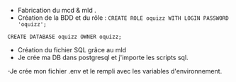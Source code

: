 - Fabrication du mcd & mld .
- Création de la BDD et du rôle : ```CREATE ROLE oquizz WITH LOGIN PASSWORD 'oquizz';```

```CREATE DATABASE oquizz OWNER oquizz;```
- Création du fichier SQL grâce au mld
- Je crée ma DB dans postgresql et j'importe les scripts sql.

-Je crée mon fichier .env et le rempli avec les variables d'environnement.
